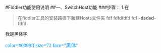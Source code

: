 #Fiddler功能使用说明
##一、SwitchHost功能
###步骤：
1.在
>在fiddler工具的安装路径下新建Hosts文件夹
fdf
fdfdfdfd
fdf
-**dsdsd**-
fdfd

<font face="黑体">我是黑体字</font>

<font color=#0099ff size=3 face="黑体">color=#0099ff size=72 face="黑体"</font>
